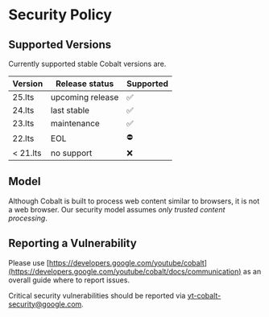 # Security Policy

## Supported Versions

Currently supported stable Cobalt versions are.

| Version | Release status   | Supported          |
| ------- | -----------------|------------------- |
| 25.lts  | upcoming release | :white_check_mark: |
| 24.lts  | last stable      | :white_check_mark: |
| 23.lts  | maintenance      | :white_check_mark: |
| 22.lts  | EOL              | :no_entry:         |
| < 21.lts| no support       | :x:                |


## Model

Although Cobalt is built to process web content similar to browsers,
it is not a web browser. Our security model assumes _only trusted content
processing_.

## Reporting a Vulnerability

Please use [https://developers.google.com/youtube/cobalt](https://developers.google.com/youtube/cobalt/docs/communication) as an overall guide where to report issues.

Critical security vulnerabilities should be reported via yt-cobalt-security@google.com.

